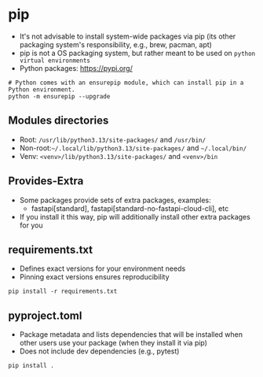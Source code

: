 # pip

- It's not advisable to install system-wide packages via pip (its other packaging system's responsibility, e.g., brew, pacman, apt)
- pip is not a OS packaging system, but rather meant to be used on `python virtual environments`
- Python packages: <https://pypi.org/>

```shell
# Python comes with an ensurepip module, which can install pip in a Python environment.
python -m ensurepip --upgrade
```

## Modules directories

- Root: `/usr/lib/python3.13/site-packages/` and `/usr/bin/`
- Non-root:`~/.local/lib/python3.13/site-packages/` and `~/.local/bin/`
- Venv: `<venv>/lib/python3.13/site-packages/` and `<venv>/bin`

## Provides-Extra

- Some packages provide sets of extra packages, examples:
  - fastapi[standard], fastapi[standard-no-fastapi-cloud-cli], etc
- If you install it this way, pip will additionally install other extra packages for you

## requirements.txt

- Defines exact versions for your environment needs
- Pinning exact versions ensures reproducibility

```shell
pip install -r requirements.txt
```

## pyproject.toml

- Package metadata and lists dependencies that will be installed when other users use your package (when they install it via pip)
- Does not include dev dependencies (e.g., pytest)

```shell
pip install .
```
